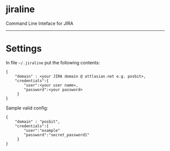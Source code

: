 # jiraline
Command Line Inteface for JIRA

----

# Settings

In file `~/.jiraline` put the following contents:


```
{
    "domain" : <your JIRA domain @ attlasian.net e.g. posbit>,
    "credentials":{
        "user":<your user name>,
        "password":<your password>
     }
}
```

Sample valid config:


```
{
    "domain" : "posbit",
    "credentials":{
        "user":"example"
        "password":"secret_password1"
     }
}
```
